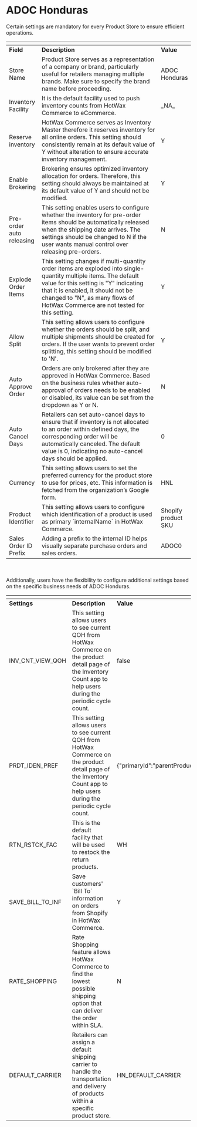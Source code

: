 # ADOC Honduras

Certain settings are mandatory for every Product Store to ensure efficient operations.

<table data-header-hidden><thead><tr><th></th><th width="345.66666666666663"></th><th></th></tr></thead><tbody><tr><td><strong>Field</strong></td><td><strong>Description</strong></td><td><strong>Value</strong></td></tr><tr><td>Store Name</td><td>Product Store serves as a representation of a company or brand, particularly useful for retailers managing multiple brands. Make sure to specify the brand name before proceeding.</td><td>ADOC Honduras</td></tr><tr><td>Inventory Facility</td><td>It is the default facility used to push inventory counts from HotWax Commerce to eCommerce.</td><td>_NA_</td></tr><tr><td>Reserve inventory</td><td>HotWax Commerce serves as Inventory Master therefore it reserves inventory for all online orders. This setting should consistently remain at its default value of Y without alteration to ensure accurate inventory management.</td><td>Y</td></tr><tr><td>Enable Brokering</td><td>Brokering ensures optimized inventory allocation for orders. Therefore, this setting should always be maintained at its default value of Y and should not be modified.</td><td>Y</td></tr><tr><td>Pre-order auto releasing</td><td>This setting enables users to configure whether the inventory for pre-order items should be automatically released when the shipping date arrives. The settings should be changed to N if the user wants manual control over releasing pre-orders.</td><td>N</td></tr><tr><td>Explode Order Items</td><td>This setting changes if multi-quantity order items are exploded into single-quantity multiple items. The default value for this setting is "Y" indicating that it is enabled, it should not be changed to "N", as many flows of HotWax Commerce are not tested for this setting.</td><td>Y</td></tr><tr><td>Allow Split</td><td>This setting allows users to configure whether the orders should be split, and multiple shipments should be created for orders. If the user wants to prevent order splitting, this setting should be modified to 'N'.</td><td>Y</td></tr><tr><td>Auto Approve Order</td><td>Orders are only brokered after they are approved in HotWax Commerce. Based on the business rules whether auto-approval of orders needs to be enabled or disabled, its value can be set from the dropdown as Y or N.</td><td>N</td></tr><tr><td>Auto Cancel Days</td><td>Retailers can set auto-cancel days to ensure that if inventory is not allocated to an order within defined days, the corresponding order will be automatically canceled. The default value is 0, indicating no auto-cancel days should be applied.</td><td>0</td></tr><tr><td>Currency</td><td>This setting allows users to set the preferred currency for the product store to use for prices, etc. This information is fetched from the organization’s Google form.</td><td>HNL</td></tr><tr><td>Product Identifier</td><td>This setting allows users to configure which identification of a product is used as primary `internalName` in HotWax Commerce.</td><td>Shopify product SKU</td></tr><tr><td>Sales Order ID Prefix</td><td>Adding a prefix to the internal ID helps visually separate purchase orders and sales orders.</td><td>ADOC0</td></tr></tbody></table>

<br></br>
Additionally, users have the flexibility to configure additional settings based on the specific business needs of ADOC Honduras.

<table data-header-hidden><thead><tr><th></th><th width="345.66666666666663"></th><th></th></tr></thead><tbody><tr><td><strong>Settings</strong></td><td><strong>Description</strong></td><td><strong>Value</strong></td></tr><tr><td>INV_CNT_VIEW_QOH</td><td>This setting allows users to see current QOH from HotWax Commerce on the product detail page of the Inventory Count app to help users during the periodic cycle count.</td><td>false</td></tr><tr><td>PRDT_IDEN_PREF</td><td>This setting allows users to see current QOH from HotWax Commerce on the product detail page of the Inventory Count app to help users during the periodic cycle count. </td><td>{"primaryId":"parentProductName","secondaryId":"SHOPIFY_PROD_SKU"}</td></tr><tr><td>RTN_RSTCK_FAC</td><td>This is the default facility that will be used to restock the return products.</td><td>WH</td></tr><tr><td>SAVE_BILL_TO_INF</td><td>Save customers' `Bill To` information on orders from Shopify in HotWax Commerce.</td><td>Y</td></tr><tr><td>RATE_SHOPPING</td><td>Rate Shopping feature allows HotWax Commerce to find the lowest possible shipping option that can deliver the order within SLA.</td><td>N</td></tr><tr><td>DEFAULT_CARRIER</td><td>Retailers can assign a default shipping carrier to handle the transportation and delivery of products within a specific product store.</td><td>HN_DEFAULT_CARRIER</td></tr></tbody></table>
